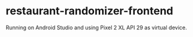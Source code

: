 # restaurant-randomizer-frontend

Running on Android Studio and using Pixel 2 XL API 29 as virtual device.
